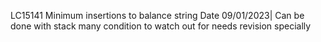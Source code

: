 LC15141 Minimum insertions to balance string Date 09/01/2023|
Can be done with stack many condition to watch out for needs revision specially 
